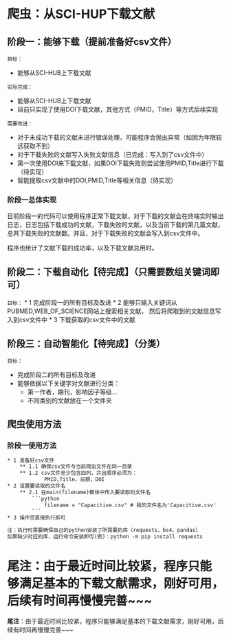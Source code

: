 # 爬虫：从SCI-HUP下载文献 
## 阶段一：能够下载（提前准备好csv文件）

`目标：`

* 能够从SCI-HUB上下载文献

`实际完成：`

   * 能够从SCI-HUB上下载文献
* 目前只实现了使用DOI下载文献，其他方式（PMID，Title）等方式后续实现

`需要改进：`

   * 对于未成功下载的文献未进行错误处理，可能程序会抛出异常（如因为年限较远获取不到）
*  对于下载失败的文献写入失败文献信息（已完成：写入到了csv文件中）
*  第一次使用DOI来下载文献，如果DOI下载失败则尝试使用PMID,Title进行下载（待实现）
*  智能提取csv文献中的DOI,PMID,Title等相关信息（待实现）

### 阶段一总体实现

目前阶段一的代码可以使用程序正常下载文献，对于下载的文献会在终端实时输出日志，日志包括下载成功的文献，下载失败的文献，以及当前下载的第几篇文献，总共下载失败的文献数。并且，对于下载失败的文献会写入到csv文件中。

程序也统计了文献下载的成功率，以及下载文献总用时。




## 阶段二：下载自动化【待完成】（只需要数组关键词即可）

`目标：`
    * 1 完成阶段一的所有目标及改进
        * 2 能够只输入关键词从PUBMED,WEB_OF_SCIENCE网站上搜索相关文献，
          然后将爬取到的文献信息写入到csv文件中
        * 3 下载获取的csv文件中的文献


## 阶段三：自动智能化【待完成】（分类）

`目标：`

* 完成阶段二的所有目标及改进
* 能够依据以下关键字对文献进行分类：
  * 第一作者，期刊，影响因子等级...
  * 不同类别的文献放在一个文件夹

## 爬虫使用方法
### 阶段一使用方法
~~~txt
* 1 准备好csv文件
    ** 1.1 确保csv文件与当前爬虫文件在同一目录
    ** 1.2 csv文件至少包含四列，并且顺序必须为：
            PMID,Title，日期，DOI
* 2 设置要读取的文件名
    ** 2.1 在main(filename)模块中传入要读取的文件名
        ```python
            filename = "Capacitive.csv" # 我的文件名为'Capacitive.csv'
        ```
* 3 操作完直接执行即可

注：执行时需要确保自己的python安装了所需要的库（requests，bs4，pandas）
如果缺少对应的库，运行命令安装即可(例)：python -m pip install requests
~~~



**尾注**：由于最近时间比较紧，程序只能够满足基本的下载文献需求，刚好可用，后续有时间再慢慢完善~~~
=======
**尾注**：由于最近时间比较紧，程序只能够满足基本的下载文献需求，刚好可用，后续有时间再慢慢完善~~~
